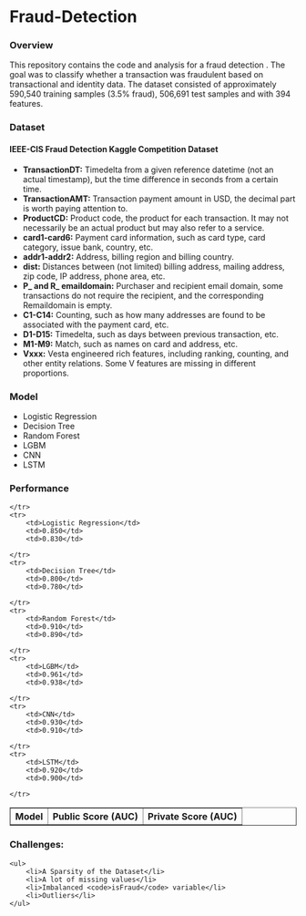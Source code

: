 # Fraud-Detection

<H3>Overview</H3>

This repository contains the code and analysis for a fraud detection . The goal was to classify whether a transaction was fraudulent based on transactional and identity data. The dataset consisted of approximately 590,540 training samples (3.5% fraud), 506,691 test samples and with 394 features.

<h3>Dataset</h3>
 <h4>IEEE-CIS Fraud Detection Kaggle Competition Dataset</h4>
    <ul>
        <li><strong>TransactionDT:</strong> Timedelta from a given reference datetime (not an actual timestamp), but the time difference in seconds from a certain time.</li>
        <li><strong>TransactionAMT:</strong> Transaction payment amount in USD, the decimal part is worth paying attention to.</li>
        <li><strong>ProductCD:</strong> Product code, the product for each transaction. It may not necessarily be an actual product but may also refer to a service.</li>
        <li><strong>card1-card6:</strong> Payment card information, such as card type, card category, issue bank, country, etc.</li>
        <li><strong>addr1-addr2:</strong> Address, billing region and billing country.</li>
        <li><strong>dist:</strong> Distances between (not limited) billing address, mailing address, zip code, IP address, phone area, etc.</li>
        <li><strong>P_ and R_ emaildomain:</strong> Purchaser and recipient email domain, some transactions do not require the recipient, and the corresponding Remaildomain is empty.</li>
        <li><strong>C1-C14:</strong> Counting, such as how many addresses are found to be associated with the payment card, etc.</li>
        <li><strong>D1-D15:</strong> Timedelta, such as days between previous transaction, etc.</li>
        <li><strong>M1-M9:</strong> Match, such as names on card and address, etc.</li>
        <li><strong>Vxxx:</strong> Vesta engineered rich features, including ranking, counting, and other entity relations. Some V features are missing in different proportions.</li>
    </ul>

<h3> Model</h3>
 <ul>
        <li>Logistic Regression</li>
        <li>Decision Tree</li>
        <li>Random Forest</li>
        <li>LGBM</li>
        <li>CNN</li>
        <li>LSTM</li>
 </ul>
<h3> Performance</h3>
<table border="1">
    <tr>
        <th>Model</th>
        <th>Public Score (AUC)</th>
        <th>Private Score (AUC)</th>
        
    </tr>
    <tr>
        <td>Logistic Regression</td>
        <td>0.850</td>
        <td>0.830</td>
        
    </tr>
    <tr>
        <td>Decision Tree</td>
        <td>0.800</td>
        <td>0.780</td>
        
    </tr>
    <tr>
        <td>Random Forest</td>
        <td>0.910</td>
        <td>0.890</td>
        
    </tr>
    <tr>
        <td>LGBM</td>
        <td>0.961</td>
        <td>0.938</td>
        
    </tr>
    <tr>
        <td>CNN</td>
        <td>0.930</td>
        <td>0.910</td>
       
    </tr>
    <tr>
        <td>LSTM</td>
        <td>0.920</td>
        <td>0.900</td>
        
    </tr>
</table>
 <h3> Challenges: </h3>
    
    <ul>
        <li>A Sparsity of the Dataset</li>
        <li>A lot of missing values</li>
        <li>Imbalanced <code>isFraud</code> variable</li>
        <li>Outliers</li>
    </ul>

 
